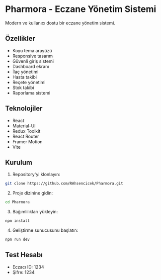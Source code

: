 # Pharmora - Eczane Yönetim Sistemi

Modern ve kullanıcı dostu bir eczane yönetim sistemi.

## Özellikler

- Koyu tema arayüzü
- Responsive tasarım
- Güvenli giriş sistemi
- Dashboard ekranı
- İlaç yönetimi
- Hasta takibi
- Reçete yönetimi
- Stok takibi
- Raporlama sistemi

## Teknolojiler

- React
- Material-UI
- Redux Toolkit
- React Router
- Framer Motion
- Vite

## Kurulum

1. Repository'yi klonlayın:
```bash
git clone https://github.com/RAhsencicek/Pharmora.git
```

2. Proje dizinine gidin:
```bash
cd Pharmora
```

3. Bağımlılıkları yükleyin:
```bash
npm install
```

4. Geliştirme sunucusunu başlatın:
```bash
npm run dev
```

## Test Hesabı

- Eczacı ID: 1234
- Şifre: 1234
